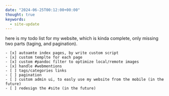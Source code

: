 ```yaml
---
date: "2024-06-25T00:12:00+00:00"
thought: true
keywords:
  - site-update
---
```


here is my todo list for my website, which is kinda complete, only missing two parts (taging, and
pagination).
```
- [x] autoamte index pages, by write custom script
- [x] custom templte for each page
- [x] custom #pandoc filter to optimize local/remote images
- [x] handle #webmentions
- [ ] tags/categories links
- [ ] pagination
- [ ] custom admin ui, to easly use my website from the mobile (in the future)
- [ ] redesign the #site (in the future)
```

